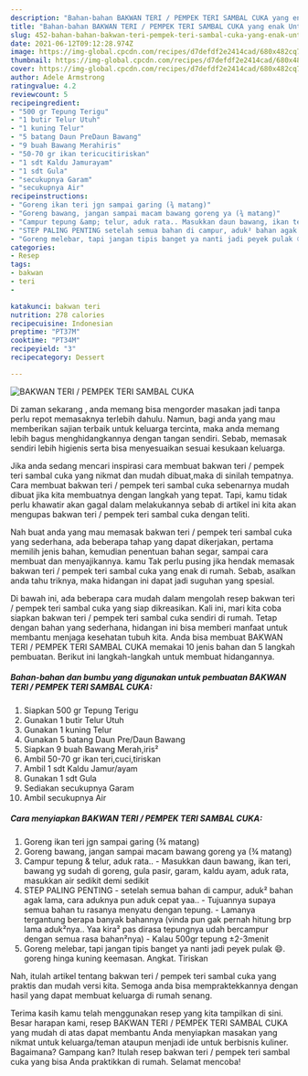 ```yaml
---
description: "Bahan-bahan BAKWAN TERI / PEMPEK TERI SAMBAL CUKA yang enak Untuk Jualan"
title: "Bahan-bahan BAKWAN TERI / PEMPEK TERI SAMBAL CUKA yang enak Untuk Jualan"
slug: 452-bahan-bahan-bakwan-teri-pempek-teri-sambal-cuka-yang-enak-untuk-jualan
date: 2021-06-12T09:12:28.974Z
image: https://img-global.cpcdn.com/recipes/d7defdf2e2414cad/680x482cq70/bakwan-teri-pempek-teri-sambal-cuka-foto-resep-utama.jpg
thumbnail: https://img-global.cpcdn.com/recipes/d7defdf2e2414cad/680x482cq70/bakwan-teri-pempek-teri-sambal-cuka-foto-resep-utama.jpg
cover: https://img-global.cpcdn.com/recipes/d7defdf2e2414cad/680x482cq70/bakwan-teri-pempek-teri-sambal-cuka-foto-resep-utama.jpg
author: Adele Armstrong
ratingvalue: 4.2
reviewcount: 5
recipeingredient:
- "500 gr Tepung Terigu"
- "1 butir Telur Utuh"
- "1 kuning Telur"
- "5 batang Daun PreDaun Bawang"
- "9 buah Bawang Merahiris"
- "50-70 gr ikan tericucitiriskan"
- "1 sdt Kaldu Jamurayam"
- "1 sdt Gula"
- "secukupnya Garam"
- "secukupnya Air"
recipeinstructions:
- "Goreng ikan teri jgn sampai garing (¾ matang)"
- "Goreng bawang, jangan sampai macam bawang goreng ya (¾ matang)"
- "Campur tepung &amp; telur, aduk rata.. Masukkan daun bawang, ikan teri, bawang yg sudah di goreng, gula pasir, garam, kaldu ayam, aduk rata, masukkan air sedikit demi sedikit"
- "STEP PALING PENTING setelah semua bahan di campur, aduk² bahan agak lama, cara aduknya pun aduk cepat yaa.. Tujuannya supaya semua bahan tu rasanya menyatu dengan tepung. Lamanya tergantung berapa banyak bahannya (vinda pun gak pernah hitung brp lama aduk²nya.. Yaa kira² pas dirasa tepungnya udah bercampur dengan semua rasa bahan²nya) Kalau 500gr tepung ±2-3menit"
- "Goreng melebar, tapi jangan tipis banget ya nanti jadi peyek pulak 😄. goreng hinga kuning keemasan. Angkat. Tiriskan"
categories:
- Resep
tags:
- bakwan
- teri
- 

katakunci: bakwan teri  
nutrition: 278 calories
recipecuisine: Indonesian
preptime: "PT37M"
cooktime: "PT34M"
recipeyield: "3"
recipecategory: Dessert

---
```



![BAKWAN TERI / PEMPEK TERI SAMBAL CUKA](https://img-global.cpcdn.com/recipes/d7defdf2e2414cad/680x482cq70/bakwan-teri-pempek-teri-sambal-cuka-foto-resep-utama.jpg)

Di zaman  sekarang , anda memang bisa mengorder masakan jadi tanpa perlu repot memasaknya terlebih dahulu. Namun, bagi anda yang mau memberikan sajian terbaik untuk keluarga tercinta, maka anda memang lebih bagus menghidangkannya dengan tangan sendiri. Sebab, memasak sendiri lebih higienis serta bisa menyesuaikan sesuai kesukaan keluarga.

Jika anda sedang mencari inspirasi cara membuat bakwan teri / pempek teri sambal cuka yang nikmat dan mudah dibuat,maka di sinilah tempatnya. Cara membuat bakwan teri / pempek teri sambal cuka  sebenarnya mudah dibuat jika kita membuatnya dengan langkah yang tepat. Tapi, kamu tidak perlu khawatir akan gagal dalam melakukannya 
sebab di artikel ini kita akan mengupas bakwan teri / pempek teri sambal cuka dengan teliti.  



Nah buat anda yang mau memasak bakwan teri / pempek teri sambal cuka yang sederhana, ada beberapa tahap yang dapat dikerjakan, pertama memilih jenis bahan, kemudian penentuan bahan segar, sampai cara membuat dan menyajikannya. kamu Tak perlu pusing jika hendak memasak bakwan teri / pempek teri sambal cuka yang enak di rumah. Sebab, asalkan anda  tahu triknya, maka hidangan ini dapat jadi suguhan yang spesial.

Di bawah ini, ada beberapa cara mudah dalam mengolah resep bakwan teri / pempek teri sambal cuka yang siap dikreasikan. Kali ini, mari kita coba siapkan bakwan teri / pempek teri sambal cuka sendiri di rumah. Tetap dengan bahan yang sederhana, hidangan ini bisa memberi manfaat untuk membantu menjaga kesehatan tubuh kita. Anda bisa membuat BAKWAN TERI / PEMPEK TERI SAMBAL CUKA memakai 10 jenis bahan dan 5 langkah pembuatan. Berikut ini langkah-langkah untuk membuat hidangannya.

<!--inarticleads1-->

##### Bahan-bahan dan bumbu yang digunakan untuk pembuatan BAKWAN TERI / PEMPEK TERI SAMBAL CUKA:

1. Siapkan 500 gr Tepung Terigu
1. Gunakan 1 butir Telur Utuh
1. Gunakan 1 kuning Telur
1. Gunakan 5 batang Daun Pre/Daun Bawang
1. Siapkan 9 buah Bawang Merah,iris²
1. Ambil 50-70 gr ikan teri,cuci,tiriskan
1. Ambil 1 sdt Kaldu Jamur/ayam
1. Gunakan 1 sdt Gula
1. Sediakan secukupnya Garam
1. Ambil secukupnya Air




<!--inarticleads2-->

##### Cara menyiapkan BAKWAN TERI / PEMPEK TERI SAMBAL CUKA:

1. Goreng ikan teri jgn sampai garing (¾ matang)
1. Goreng bawang, jangan sampai macam bawang goreng ya (¾ matang)
1. Campur tepung &amp; telur, aduk rata.. - Masukkan daun bawang, ikan teri, bawang yg sudah di goreng, gula pasir, garam, kaldu ayam, aduk rata, masukkan air sedikit demi sedikit
1. STEP PALING PENTING - setelah semua bahan di campur, aduk² bahan agak lama, cara aduknya pun aduk cepat yaa.. - Tujuannya supaya semua bahan tu rasanya menyatu dengan tepung. - Lamanya tergantung berapa banyak bahannya (vinda pun gak pernah hitung brp lama aduk²nya.. Yaa kira² pas dirasa tepungnya udah bercampur dengan semua rasa bahan²nya) - Kalau 500gr tepung ±2-3menit
1. Goreng melebar, tapi jangan tipis banget ya nanti jadi peyek pulak 😄. goreng hinga kuning keemasan. Angkat. Tiriskan




Nah, itulah artikel tentang  bakwan teri / pempek teri sambal cuka  yang praktis dan mudah versi kita. Semoga anda bisa mempraktekkannya dengan hasil yang dapat membuat keluarga di rumah senang. 

Terima kasih kamu telah menggunakan resep yang kita tampilkan di sini. Besar harapan kami, resep  BAKWAN TERI / PEMPEK TERI SAMBAL CUKA yang mudah di atas dapat membantu Anda menyiapkan masakan yang nikmat untuk keluarga/teman ataupun menjadi ide untuk berbisnis kuliner. Bagaimana? Gampang kan? Itulah resep bakwan teri / pempek teri sambal cuka yang bisa Anda praktikkan di rumah. Selamat mencoba!

